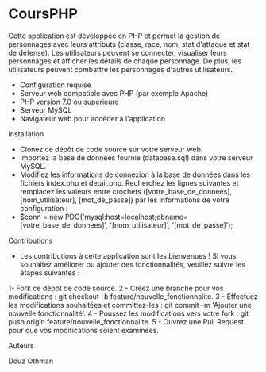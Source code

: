 # CoursPHP

Cette application est développée en PHP et permet la gestion de personnages avec leurs attributs (classe, race, nom, stat d'attaque et stat de défense). Les utilisateurs peuvent se connecter, visualiser leurs personnages et afficher les détails de chaque personnage. De plus, les utilisateurs peuvent combattre les personnages d'autres utilisateurs.

- Configuration requise
- Serveur web compatible avec PHP (par exemple Apache)
- PHP version 7.0 ou supérieure
- Serveur MySQL
- Navigateur web pour accéder à l'application

Installation

- Clonez ce dépôt de code source sur votre serveur web.
- Importez la base de données fournie (database.sql) dans votre serveur MySQL.
- Modifiez les informations de connexion à la base de données dans les fichiers index.php et detail.php. Recherchez les lignes suivantes et remplacez les valeurs entre crochets ([votre_base_de_donnees], [nom_utilisateur], [mot_de_passe]) par les informations de votre configuration :
- $conn = new PDO('mysql:host=localhost;dbname=[votre_base_de_donnees]', '[nom_utilisateur]', '[mot_de_passe]');

Contributions

- Les contributions à cette application sont les bienvenues ! Si vous souhaitez améliorer ou ajouter des fonctionnalités, veuillez suivre les étapes suivantes :

1- Fork ce dépôt de code source.
2 - Créez une branche pour vos modifications : git checkout -b feature/nouvelle_fonctionnalite.
3 - Effectuez les modifications souhaitées et committez-les : git commit -m 'Ajouter une nouvelle fonctionnalité'.
4 - Poussez les modifications vers votre fork : git push origin feature/nouvelle_fonctionnalite.
5 - Ouvrez une Pull Request pour que vos modifications soient examinées.

Auteurs

Douz Othman
